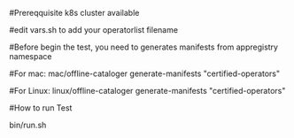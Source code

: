 #Prereqquisite 
k8s cluster available

#edit vars.sh to add your operatorlist filename

#Before begin the test, you need to generates manifests from appregistry namespace

#For mac:
mac/offline-cataloger generate-manifests "certified-operators"

#For Linux:
linux/offline-cataloger generate-manifests "certified-operators"

#How to run Test

bin/run.sh <manifest-directory>
